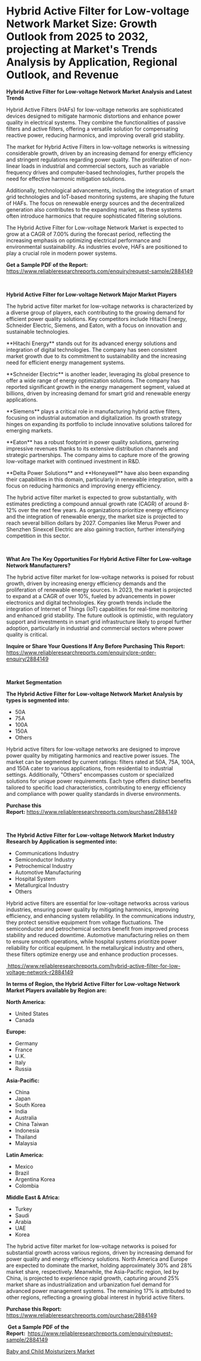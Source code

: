 <p><h1>Hybrid Active Filter for Low-voltage Network Market Size: Growth Outlook from 2025 to 2032, projecting at Market's Trends Analysis by Application, Regional Outlook, and Revenue</h1></p><p><strong>Hybrid Active Filter for Low-voltage Network Market Analysis and Latest Trends</strong></p>
<p><p>Hybrid Active Filters (HAFs) for low-voltage networks are sophisticated devices designed to mitigate harmonic distortions and enhance power quality in electrical systems. They combine the functionalities of passive filters and active filters, offering a versatile solution for compensating reactive power, reducing harmonics, and improving overall grid stability.</p><p>The market for Hybrid Active Filters in low-voltage networks is witnessing considerable growth, driven by an increasing demand for energy efficiency and stringent regulations regarding power quality. The proliferation of non-linear loads in industrial and commercial sectors, such as variable frequency drives and computer-based technologies, further propels the need for effective harmonic mitigation solutions. </p><p>Additionally, technological advancements, including the integration of smart grid technologies and IoT-based monitoring systems, are shaping the future of HAFs. The focus on renewable energy sources and the decentralized generation also contributes to the expanding market, as these systems often introduce harmonics that require sophisticated filtering solutions.</p><p>The Hybrid Active Filter for Low-voltage Network Market is expected to grow at a CAGR of 7.00% during the forecast period, reflecting the increasing emphasis on optimizing electrical performance and environmental sustainability. As industries evolve, HAFs are positioned to play a crucial role in modern power systems.</p></p>
<p><strong>Get a Sample PDF of the Report:&nbsp;</strong> <a href="https://www.reliableresearchreports.com/enquiry/request-sample/2884149?utm_campaign=2192&utm_medium=2&utm_source=Github&utm_content=ia&utm_term=13032025&utm_id=hybrid-active-filter-for-low-voltage-network">https://www.reliableresearchreports.com/enquiry/request-sample/2884149</a></p>
<p>&nbsp;</p>
<p><strong>Hybrid Active Filter for Low-voltage Network Major Market Players</strong></p>
<p><p>The hybrid active filter market for low-voltage networks is characterized by a diverse group of players, each contributing to the growing demand for efficient power quality solutions. Key competitors include Hitachi Energy, Schneider Electric, Siemens, and Eaton, with a focus on innovation and sustainable technologies.</p><p>**Hitachi Energy** stands out for its advanced energy solutions and integration of digital technologies. The company has seen consistent market growth due to its commitment to sustainability and the increasing need for efficient energy management systems.</p><p>**Schneider Electric** is another leader, leveraging its global presence to offer a wide range of energy optimization solutions. The company has reported significant growth in the energy management segment, valued at billions, driven by increasing demand for smart grid and renewable energy applications.</p><p>**Siemens** plays a critical role in manufacturing hybrid active filters, focusing on industrial automation and digitalization. Its growth strategy hinges on expanding its portfolio to include innovative solutions tailored for emerging markets.</p><p>**Eaton** has a robust footprint in power quality solutions, garnering impressive revenues thanks to its extensive distribution channels and strategic partnerships. The company aims to capture more of the growing low-voltage market with continued investment in R&D.</p><p>**Delta Power Solutions** and **Honeywell** have also been expanding their capabilities in this domain, particularly in renewable integration, with a focus on reducing harmonics and improving energy efficiency. </p><p>The hybrid active filter market is expected to grow substantially, with estimates predicting a compound annual growth rate (CAGR) of around 8-12% over the next few years. As organizations prioritize energy efficiency and the integration of renewable energy, the market size is projected to reach several billion dollars by 2027. Companies like Merus Power and Shenzhen Sinexcel Electric are also gaining traction, further intensifying competition in this sector.</p></p>
<p>&nbsp;</p>
<p><strong>What Are The Key Opportunities For Hybrid Active Filter for Low-voltage Network Manufacturers?</strong></p>
<p><p>The hybrid active filter market for low-voltage networks is poised for robust growth, driven by increasing energy efficiency demands and the proliferation of renewable energy sources. In 2023, the market is projected to expand at a CAGR of over 10%, fueled by advancements in power electronics and digital technologies. Key growth trends include the integration of Internet of Things (IoT) capabilities for real-time monitoring and enhanced grid stability. The future outlook is optimistic, with regulatory support and investments in smart grid infrastructure likely to propel further adoption, particularly in industrial and commercial sectors where power quality is critical.</p></p>
<p><strong>Inquire or Share Your Questions If Any Before Purchasing This Report:</strong> <a href="https://www.reliableresearchreports.com/enquiry/pre-order-enquiry/2884149?utm_campaign=2192&utm_medium=2&utm_source=Github&utm_content=ia&utm_term=13032025&utm_id=hybrid-active-filter-for-low-voltage-network">https://www.reliableresearchreports.com/enquiry/pre-order-enquiry/2884149</a></p>
<p>&nbsp;</p>
<p><strong>Market Segmentation</strong></p>
<p><strong>The Hybrid Active Filter for Low-voltage Network Market Analysis by types is segmented into:</strong></p>
<p><ul><li>50A</li><li>75A</li><li>100A</li><li>150A</li><li>Others</li></ul></p>
<p><p>Hybrid active filters for low-voltage networks are designed to improve power quality by mitigating harmonics and reactive power issues. The market can be segmented by current ratings: filters rated at 50A, 75A, 100A, and 150A cater to various applications, from residential to industrial settings. Additionally, "Others" encompasses custom or specialized solutions for unique power requirements. Each type offers distinct benefits tailored to specific load characteristics, contributing to energy efficiency and compliance with power quality standards in diverse environments.</p></p>
<p><strong>Purchase this Report:&nbsp;</strong><a href="https://www.reliableresearchreports.com/purchase/2884149?utm_campaign=2192&utm_medium=2&utm_source=Github&utm_content=ia&utm_term=13032025&utm_id=hybrid-active-filter-for-low-voltage-network">https://www.reliableresearchreports.com/purchase/2884149</a></p>
<p>&nbsp;</p>
<p><strong>The Hybrid Active Filter for Low-voltage Network Market Industry Research by Application is segmented into:</strong></p>
<p><ul><li>Communications Industry</li><li>Semiconductor Industry</li><li>Petrochemical Industry</li><li>Automotive Manufacturing</li><li>Hospital System</li><li>Metallurgical Industry</li><li>Others</li></ul></p>
<p><p>Hybrid active filters are essential for low-voltage networks across various industries, ensuring power quality by mitigating harmonics, improving efficiency, and enhancing system reliability. In the communications industry, they protect sensitive equipment from voltage fluctuations. The semiconductor and petrochemical sectors benefit from improved process stability and reduced downtime. Automotive manufacturing relies on them to ensure smooth operations, while hospital systems prioritize power reliability for critical equipment. In the metallurgical industry and others, these filters optimize energy use and enhance production processes.</p></p>
<p><a href="https://www.reliableresearchreports.com/hybrid-active-filter-for-low-voltage-network-r2884149?utm_campaign=2192&utm_medium=2&utm_source=Github&utm_content=ia&utm_term=13032025&utm_id=hybrid-active-filter-for-low-voltage-network">&nbsp;https://www.reliableresearchreports.com/hybrid-active-filter-for-low-voltage-network-r2884149</a></p>
<p><strong>In terms of Region, the Hybrid Active Filter for Low-voltage Network Market Players available by Region are:</strong></p>
<p>
    <p> <strong> North America: </strong>
        <ul>
            <li>United States</li>
            <li>Canada</li>
        </ul>
        </p> 
    <p> <strong> Europe: </strong>
        <ul>
            <li>Germany</li>
            <li>France</li>
            <li>U.K.</li>
            <li>Italy</li>
            <li>Russia</li>
        </ul>
        </p> 
    <p> <strong> Asia-Pacific: </strong>
        <ul>
            <li>China</li>
            <li>Japan</li>
            <li>South Korea</li>
            <li>India</li>
            <li>Australia</li>
            <li>China Taiwan</li>
            <li>Indonesia</li>
            <li>Thailand</li>
            <li>Malaysia</li>
        </ul>
        </p> 
    <p> <strong> Latin America: </strong>
        <ul>
            <li>Mexico</li>
            <li>Brazil</li>
            <li>Argentina Korea</li>
            <li>Colombia</li>
        </ul>
        </p> 
    <p> <strong> Middle East & Africa: </strong>
        <ul>
            <li>Turkey</li>
            <li>Saudi</li>
            <li>Arabia</li>
            <li>UAE</li>
            <li>Korea</li>
        </ul>
    </p>
    </p>
<p><p>The hybrid active filter market for low-voltage networks is poised for substantial growth across various regions, driven by increasing demand for power quality and energy efficiency solutions. North America and Europe are expected to dominate the market, holding approximately 30% and 28% market share, respectively. Meanwhile, the Asia-Pacific region, led by China, is projected to experience rapid growth, capturing around 25% market share as industrialization and urbanization fuel demand for advanced power management systems. The remaining 17% is attributed to other regions, reflecting a growing global interest in hybrid active filters.</p></p>
<p><strong>Purchase this Report: </strong><a href="https://www.reliableresearchreports.com/purchase/2884149?utm_campaign=2192&utm_medium=2&utm_source=Github&utm_content=ia&utm_term=13032025&utm_id=hybrid-active-filter-for-low-voltage-network">https://www.reliableresearchreports.com/purchase/2884149</a></p>
<p>&nbsp;<strong>Get a Sample PDF of the Report:&nbsp;&nbsp;</strong><a href="https://www.reliableresearchreports.com/enquiry/request-sample/2884149?utm_campaign=2192&utm_medium=2&utm_source=Github&utm_content=ia&utm_term=13032025&utm_id=hybrid-active-filter-for-low-voltage-network">https://www.reliableresearchreports.com/enquiry/request-sample/2884149</a></p>
<p><strong></strong></p>
<p><p><a href="https://github.com/hgf64gh/Market-Research-Report-List-1/blob/main/baby-and-child-moisturizers-market.md?utm_campaign=2192&utm_medium=2&utm_source=Github&utm_content=ia&utm_term=13032025&utm_id=hybrid-active-filter-for-low-voltage-network">Baby and Child Moisturizers Market</a></p></p>